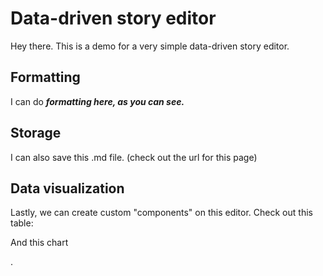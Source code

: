# Data-driven story editor

Hey there. This is a demo for a very simple data-driven story editor.



## Formatting

I can do  ***formatting here, as you can see.***



## Storage

I can also save this .md file. (check out the url for this page)



## Data visualization

Lastly, we can create custom "components" on this editor. Check out this table:

<FlatUiTable url="https://storage.openspending.org/alberta-budget/__os_imported__alberta_total.csv" />









And this chart



<LineChart data="https://raw.githubusercontent.com/datasets/oil-prices/main/data/wti-year.csv" xAxis="Date" yAxis="Price" />



.